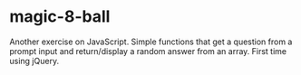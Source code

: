 # magic-8-ball
Another exercise on JavaScript.
Simple functions that get a question from a prompt input and return/display a random answer from an array. First time using jQuery. 
